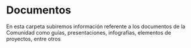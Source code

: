 # Documentos
En esta carpeta subiremos información referente a los documentos de la Comunidad como guías, presentaciones, infografías, elementos de proyectos, entre otros
